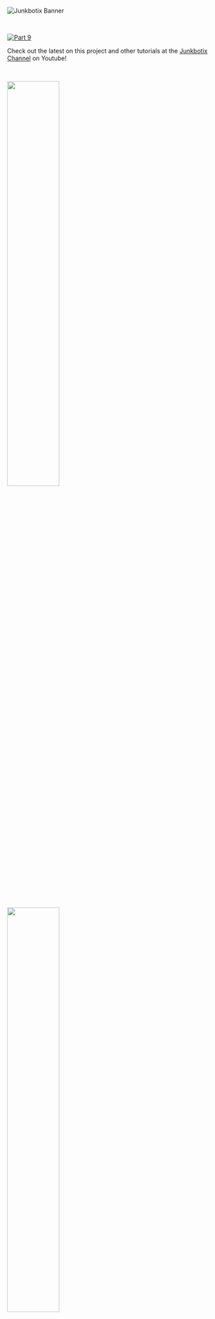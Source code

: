![Junkbotix Banner](./images/banner-1024px.jpg)

<br>

[![Part 9](./images/chassis-electrical-720px.jpg)](https://www.youtube.com/watch?v=LijISf1I_SE)

Check out the latest on this project and other tutorials at the [Junkbotix Channel](https://www.youtube.com/channel/UCNxQ47xBEYjD-mey_lxj9Aw) on Youtube!

<br>

<img src="./images/parts-720px.jpg" width="49%" />&nbsp;&nbsp;&nbsp;&nbsp;<img src="./images/completed-720px.jpg" width="49%" />

<br>

Once you have your robot chassis built, you'll need a source of electricity, and ideally a way to control it. Having such a system in place will allow you to more easily develop and maintain the robot's software, while also keeping things neat and tidy, which will help in future maintenance.

But to build such a system, you'll need to plan, design and fabricate it accordingly. How you plan your robot's electrical needs is just as important as its mechanicals, electronics, and code needs. Without a cohesive plan, you might end up with a messy entanglement of wires and tape, making future changes or fixes difficult.

Planning involves coming up with a layout of your electrical system and needs, along with understanding what sub-systems you need to supply power to, and what their voltage and current needs will likely be. How your chassis is built will help determine how you route wiring, and place circuit boards and other parts (indeed, during the design and fabrication of your chassis, you will also need to keep in mind the eventual electrical plan).

This may all sounds like a "chicken-and-egg" problem, but it doesn't have to be. You can design your electrical system first, and then design and fabricate a chassis around that. Or, you can have a rough idea of what you'll later need, and keep it in mind as you build your chassis. You may later need to alter your electrical plans, or even your chassis, but usually, if you have a fairly solid idea in place, any deviations will likely be minor.

## Quicklinks

* [Layout](./layout)
* [Parts](./parts)
  * [Battery](./parts/battery)
  * [Breaker and Fuses](./parts/fuses)
  * [Switches](./parts/switches)
  * [Indicators](./parts/indicators)
  * [Motor Controllers](./parts/motor-controllers)
* [Mechanical](./mechanical)
  * [Panel](./mechanical/panel)
  * [Enclosure](./mechanical/enclosure)
  * [Beacon Support Pole](./mechanical/beacon-pole)
  * [Battery Strap](./mechanical/battery-strap)
* [Wiring](./wiring)

<br>

## Layout
[<img src="./layout/images/battery-placement-720px.jpg" width="49%" />](./layout)

## Battery (12 VDC, 7Ah)
[<img src="./parts/battery/images/battery-720px.jpg" width="49%" />](./parts/battery)

## Breaker (30A) and Fuses
[<img src="./parts/fuses/images/breaker-fuses-battery-720px.jpg" width="49%" />](./parts/fuses)

## Switches
[<img src="./parts/switches/images/small-switch-720px.jpg" width="49%" />](./parts/switches)

## Indicators
[<img src="./parts/indicators/images/leds-720px.jpg" width="49%" />](./parts/indicators)

## Motor Controllers
[<img src="./parts/motor-controllers/images/motor-controllers-720px.jpg" width="49%" />](./parts/motor-controllers)

## Panel
[<img src="./mechanical/panel/images/panel-720px.jpg" width="49%" />](./mechanical/panel)

## Enclosure
[<img src="./mechanical/enclosure/images/completed-enclosure-720px.jpg" width="49%" />](./mechanical/enclosure)

## Beacon Support Pole
[<img src="./mechanical/beacon-pole/images/complete-system-2-720px.jpg" width="49%" />](./mechanical/beacon-pole)

## Battery Strap
[<img src="./mechanical/battery-strap/images/battery-strap-2-720px.jpg" width="49%" />](./mechanical/battery-strap)

## Wiring
[<img src="./wiring/images/16awg-wire-720px.jpg" width="49%" />](./wiring)